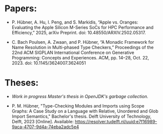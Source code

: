 # Papers:

* P. Hübner, A. Hu, I. Peng, and S. Markidis, “Apple vs. Oranges: Evaluating the Apple Silicon M-Series SoCs for HPC Performance and Efficiency,” 2025, arXiv Preprint. doi: 10.48550/ARXIV.2502.05317.

* C. Bach Poulsen, A. Zwaan, and P. Hübner, “A Monadic Framework for Name Resolution in Multi-phased Type Checkers,” Proceedings of the 22nd ACM SIGPLAN International Conference on Generative Programming: Concepts and Experiences. ACM, pp. 14–28, Oct. 22, 2023. doi: 10.1145/3624007.3624051

# Theses:

* *Work in progress Master's thesis in OpenJDK's garbage collection.*

* P. M. Hübner, "Type-Checking Modules and Imports using Scope Graphs: A Case Study on a Language with Relative, Unordered and Glob Import Semantics," Bachelor's thesis. Delft University of Technology, Delft, 2023 [Online]. Available: https://resolver.tudelft.nl/uuid:e7f16989-9aca-4707-9d4a-74eba2adc5e4
